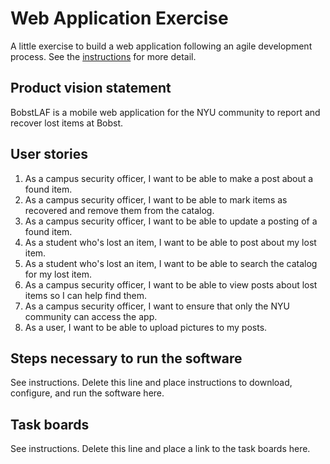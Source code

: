 # Web Application Exercise

A little exercise to build a web application following an agile development process. See the [instructions](instructions.md) for more detail.

## Product vision statement

BobstLAF is a mobile web application for the NYU community to report and recover lost items at Bobst.

## User stories

1. As a campus security officer, I want to be able to make a post about a found item.
2. As a campus security officer, I want to be able to mark items as recovered and remove them from the catalog.
3. As a campus security officer, I want to be able to update a posting of a found item.
4. As a student who's lost an item, I want to be able to post about my lost item.
5. As a student who's lost an item, I want to be able to search the catalog for my lost item.
6. As a campus security officer, I want to be able to view posts about lost items so I can help find them.
7. As a campus security officer, I want to ensure that only the NYU community can access the app.
8. As a user, I want to be able to upload pictures to my posts.

## Steps necessary to run the software

See instructions. Delete this line and place instructions to download, configure, and run the software here.

## Task boards

See instructions. Delete this line and place a link to the task boards here.

